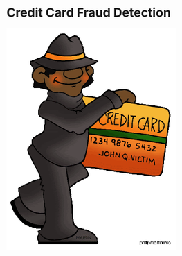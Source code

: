 # Credit Card Fraud Detection
![efraud.gif](https://github.com/SharanyaCS/Credit-Card-Fraud-Detection/blob/master/efraud.gif)
